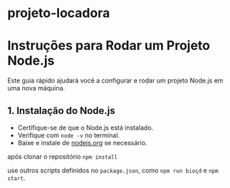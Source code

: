 # projeto-locadora
# Instruções para Rodar um Projeto Node.js

Este guia rápido ajudará você a configurar e rodar um projeto Node.js em uma nova máquina.

## 1. Instalação do Node.js

- Certifique-se de que o Node.js está instalado.
- Verifique com `node -v` no terminal.
- Baixe e instale de [nodejs.org](https://nodejs.org/) se necessário.

após clonar o repositório
`npm install`

use outros scripts definidos no `package.json`, como `npm run bioçd` e `npm start`.
